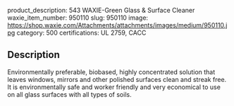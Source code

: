 product_description: 543 WAXIE-Green Glass & Surface Cleaner
waxie_item_number: 950110
slug: 950110
image: https://shop.waxie.com/Attachments/attachments/images/medium/950110.jpg
category: 500
certifications: UL 2759, CACC

## Description
Environmentally preferable, biobased, highly concentrated solution that leaves windows, mirrors and other polished surfaces clean and streak free. It is environmentally safe and worker friendly and very economical to use on all glass surfaces with all types of soils.

